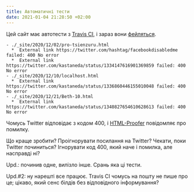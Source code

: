 ```yaml
---
title: Автоматичні тести
date: 2021-01-04 21:28:50 +02:00
---
```


Цей сайт має автотести з [Travis CI][1], і зараз вони [фейляться][2].

```
- ./_site/2020/12/02/pro-tsienzuru.html
  *  External link https://twitter.com/hashtag/facebookdisabledme failed: 400 No error
  *  External link https://twitter.com/kastaneda/status/1334147616901369859 failed: 400 No error
- ./_site/2020/12/10/localhost.html
  *  External link https://twitter.com/kastaneda/status/1336860446155010048 failed: 400 No error
- ./_site/2020/12/21/Beth-10.html
  *  External link https://twitter.com/kastaneda/status/1340827654610628613 failed: 400 No error
```

Чомусь Twitter відповідає з кодом 400, і [HTML-Proofer][3] повідомляє про помилку.

Що краще зробити? Проігнорувати посилання на Twitter? Чекати, поки Twitter починиться?
Ігнорувати код 400, який наче і помилка, але насправді ні?

Upd.: починив одне, вилізло інше. Срань яка ці тести.

Upd.#2: ну нарешті все працює. Travis CI чомусь на пошту не пише про це; цікаво, який сенс білдів без відповідного інформування?

[1]: https://travis-ci.org/
[2]: https://travis-ci.org/github/dk487/test.de.co.ua/builds/751147571
[3]: https://github.com/gjtorikian/html-proofer
